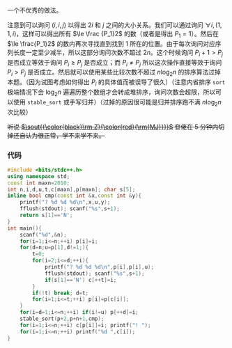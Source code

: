 一个不优秀的做法。

注意到可以询问 $(i,i,j)$ 以得出 $2i$ 和 $j$ 之间的大小关系。我们可以通过询问 $\forall i,(1,1,i)$，这样可以得出所有 $\le \frac {P_1}2$ 的数（或者是得出 $P_1=1$）。然后在 $\le \frac{P_1}2$ 的数内再次寻找直到找到 $1$ 所在的位置。由于每次询问对应序列长度一定至少减半，所以这部分询问次数不超过 $2n$。这个时候询问 $P_i+1>P_j$ 是否成立等效于询问 $P_i\ge P_j$ 是否成立；而 $P_i\ne P_j$ 所以这次操作直接等效于询问 $P_i>P_j$ 是否成立。然后就可以使用某些比较次数不超过 $n\log_2 n$ 的排序算法过掉本题。（因为试图考虑如何得出 $P_i$ 的具体值而被误导了很久）（注意内省排序 `sort` 极端情况下会 $\log_2 n$ 遍遍历整个数组才会转成堆排序，询问次数会超限，所以可以使用 `stable_sort` 或手写归并）（过掉的原因很可能是归并排序跑不满 $n\log_2 n$ 次比较）

~~听说 [$\sout{{\color{black}\rm Z}{\color{red}{\rm{MJ}}}}$](https://www.luogu.com.cn/user/680980) 奆佬在 5 分钟内切掉还自认为很正常，学不来学不来。~~
### 代码
```cpp
#include <bits/stdc++.h>
using namespace std;
const int maxn=2010;
int n,i,d,u,t,c[maxn],p[maxn]; char s[5];
inline bool cmp(const int &x,const int &y){
	printf("? %d %d %d\n",x,u,y);
	fflush(stdout); scanf("%s",s+1);
	return s[1]=='N';
}
int main(){
	scanf("%d",&n);
	for(i=1;i<=n;++i) p[i]=i;
	for(d=n;u=p[1],d!=1;){
		t=0;
		for(i=2;i<=d;++i){
			printf("? %d %d %d\n",p[i],p[i],u);
			fflush(stdout); scanf("%s",s+1);
			if(s[1]=='N') c[++t]=i;
		}
		if(!t) break; d=t;
		for(i=1;i<=t;++i) p[i]=p[c[i]];
	}
	for(i=d=1;i<=n;++i) if(i!=u) p[++d]=i;
	stable_sort(p+2,p+n+1,cmp); 
	for(i=1;i<=n;++i) c[p[i]]=i; printf("! "); 
	for(i=1;i<=n;++i) printf("%d ",c[i]);
}
```